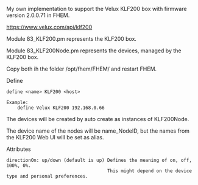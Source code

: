 My own implementation to support the Velux KLF200 box with firmware version 2.0.0.71 in FHEM.

https://www.velux.com/api/klf200

Module 83_KLF200.pm represents the KLF200 box.

Module 83_KLF200Node.pm represents the devices, managed by the KLF200 box.

Copy both ih the folder /opt/fhem/FHEM/ and restart FHEM.

Define

    define <name> KLF200 <host>
    
    Example:
        define Velux KLF200 192.168.0.66
        
The devices will be created by auto create as instances of KLF200Node.

The device name of the nodes will be name_NodeID, but the names from the KLF200 Web UI will be set as alias.
  
Attributes

    directionOn: up/down (default is up) Defines the meaning of on, off, 100%, 0%. 
                                         This might depend on the device type and personal preferences.
